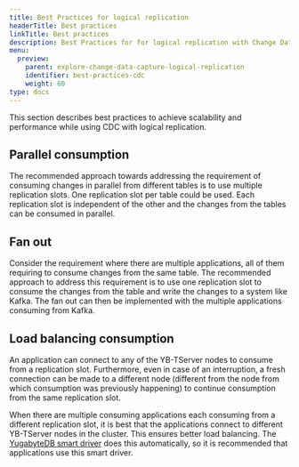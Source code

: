 ```yaml
---
title: Best Practices for logical replication
headerTitle: Best practices
linkTitle: Best practices
description: Best Practices for for logical replication with Change Data Capture in YugabyteDB.
menu:
  preview:
    parent: explore-change-data-capture-logical-replication
    identifier: best-practices-cdc
    weight: 60
type: docs
---
```


This section describes best practices to achieve scalability and performance while using CDC with logical replication.

## Parallel consumption

The recommended approach towards addressing the requirement of consuming changes in parallel from different tables is to use multiple replication slots. One replication slot per table could be used. Each replication slot is independent of the other and the changes from the tables can be consumed in parallel.

## Fan out

Consider the requirement where there are multiple applications, all of them requiring to consume changes from the same table. The recommended approach to address this requirement is to use one replication slot to consume the changes from the table and write the changes to a system like Kafka. The fan out can then be implemented with the multiple applications consuming from Kafka.

## Load balancing consumption

An application can connect to any of the YB-TServer nodes to consume from a replication slot. Furthermore, even in case of an interruption, a fresh connection can be made to a different node (different from the node from which consumption was previously happening) to continue consumption from the same replication slot.

When there are multiple consuming applications each consuming from a different replication slot, it is best that the applications connect to different YB-TServer nodes in the cluster. This ensures better load balancing. The [YugabyteDB smart driver](../../../../drivers-orms/smart-drivers/) does this automatically, so it is recommended that applications use this smart driver.
